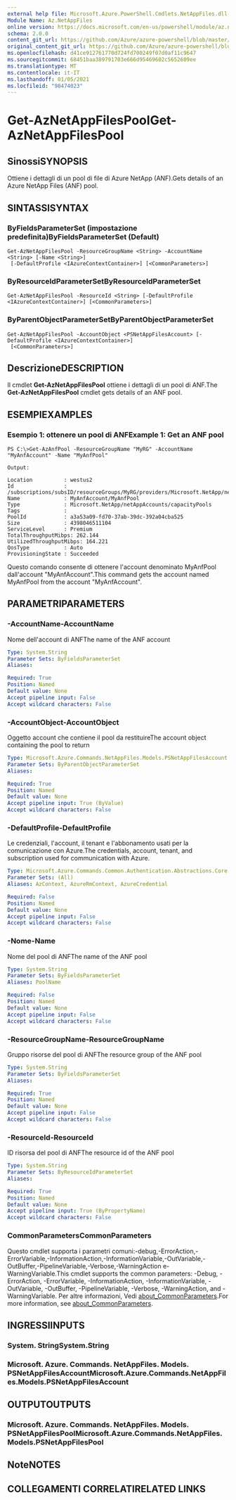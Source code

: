 ```yaml
---
external help file: Microsoft.Azure.PowerShell.Cmdlets.NetAppFiles.dll-Help.xml
Module Name: Az.NetAppFiles
online version: https://docs.microsoft.com/en-us/powershell/module/az.netappfiles/get-aznetappfilespool
schema: 2.0.0
content_git_url: https://github.com/Azure/azure-powershell/blob/master/src/NetAppFiles/NetAppFiles/help/Get-AzNetAppFilesPool.md
original_content_git_url: https://github.com/Azure/azure-powershell/blob/master/src/NetAppFiles/NetAppFiles/help/Get-AzNetAppFilesPool.md
ms.openlocfilehash: d41ce912761770d724fd700249f07d0af11c9647
ms.sourcegitcommit: 68451baa389791703e666d95469602c5652609ee
ms.translationtype: MT
ms.contentlocale: it-IT
ms.lasthandoff: 01/05/2021
ms.locfileid: "98474023"
---
```

# <span data-ttu-id="784d5-101">Get-AzNetAppFilesPool</span><span class="sxs-lookup"><span data-stu-id="784d5-101">Get-AzNetAppFilesPool</span></span>

## <span data-ttu-id="784d5-102">Sinossi</span><span class="sxs-lookup"><span data-stu-id="784d5-102">SYNOPSIS</span></span>
<span data-ttu-id="784d5-103">Ottiene i dettagli di un pool di file di Azure NetApp (ANF).</span><span class="sxs-lookup"><span data-stu-id="784d5-103">Gets details of an Azure NetApp Files (ANF) pool.</span></span>

## <span data-ttu-id="784d5-104">SINTASSI</span><span class="sxs-lookup"><span data-stu-id="784d5-104">SYNTAX</span></span>

### <span data-ttu-id="784d5-105">ByFieldsParameterSet (impostazione predefinita)</span><span class="sxs-lookup"><span data-stu-id="784d5-105">ByFieldsParameterSet (Default)</span></span>
```
Get-AzNetAppFilesPool -ResourceGroupName <String> -AccountName <String> [-Name <String>]
 [-DefaultProfile <IAzureContextContainer>] [<CommonParameters>]
```

### <span data-ttu-id="784d5-106">ByResourceIdParameterSet</span><span class="sxs-lookup"><span data-stu-id="784d5-106">ByResourceIdParameterSet</span></span>
```
Get-AzNetAppFilesPool -ResourceId <String> [-DefaultProfile <IAzureContextContainer>] [<CommonParameters>]
```

### <span data-ttu-id="784d5-107">ByParentObjectParameterSet</span><span class="sxs-lookup"><span data-stu-id="784d5-107">ByParentObjectParameterSet</span></span>
```
Get-AzNetAppFilesPool -AccountObject <PSNetAppFilesAccount> [-DefaultProfile <IAzureContextContainer>]
 [<CommonParameters>]
```

## <span data-ttu-id="784d5-108">Descrizione</span><span class="sxs-lookup"><span data-stu-id="784d5-108">DESCRIPTION</span></span>
<span data-ttu-id="784d5-109">Il cmdlet **Get-AzNetAppFilesPool** ottiene i dettagli di un pool di ANF.</span><span class="sxs-lookup"><span data-stu-id="784d5-109">The **Get-AzNetAppFilesPool** cmdlet gets details of an ANF pool.</span></span>

## <span data-ttu-id="784d5-110">ESEMPI</span><span class="sxs-lookup"><span data-stu-id="784d5-110">EXAMPLES</span></span>

### <span data-ttu-id="784d5-111">Esempio 1: ottenere un pool di ANF</span><span class="sxs-lookup"><span data-stu-id="784d5-111">Example 1: Get an ANF pool</span></span>
```
PS C:\>Get-AzAnfPool -ResourceGroupName "MyRG" -AccountName "MyAnfAccount" -Name "MyAnfPool"

Output:

Location          : westus2
Id                : /subscriptions/subsID/resourceGroups/MyRG/providers/Microsoft.NetApp/netAppAccounts/MyAnfAccount/capacityPools/MyAnfPool
Name              : MyAnfAccount/MyAnfPool
Type              : Microsoft.NetApp/netAppAccounts/capacityPools
Tags              :
PoolId            : a3a53a09-fd70-37ab-39dc-392a04cba525
Size              : 4398046511104
ServiceLevel      : Premium
TotalThroughputMibps: 262.144
UtilizedThroughputMibps: 164.221
QosType           : Auto
ProvisioningState : Succeeded
```

<span data-ttu-id="784d5-112">Questo comando consente di ottenere l'account denominato MyAnfPool dall'account "MyAnfAccount".</span><span class="sxs-lookup"><span data-stu-id="784d5-112">This command gets the account named MyAnfPool from the account "MyAnfAccount".</span></span>

## <span data-ttu-id="784d5-113">PARAMETRI</span><span class="sxs-lookup"><span data-stu-id="784d5-113">PARAMETERS</span></span>

### <span data-ttu-id="784d5-114">-AccountName</span><span class="sxs-lookup"><span data-stu-id="784d5-114">-AccountName</span></span>
<span data-ttu-id="784d5-115">Nome dell'account di ANF</span><span class="sxs-lookup"><span data-stu-id="784d5-115">The name of the ANF account</span></span>

```yaml
Type: System.String
Parameter Sets: ByFieldsParameterSet
Aliases:

Required: True
Position: Named
Default value: None
Accept pipeline input: False
Accept wildcard characters: False
```

### <span data-ttu-id="784d5-116">-AccountObject</span><span class="sxs-lookup"><span data-stu-id="784d5-116">-AccountObject</span></span>
<span data-ttu-id="784d5-117">Oggetto account che contiene il pool da restituire</span><span class="sxs-lookup"><span data-stu-id="784d5-117">The account object containing the pool to return</span></span>

```yaml
Type: Microsoft.Azure.Commands.NetAppFiles.Models.PSNetAppFilesAccount
Parameter Sets: ByParentObjectParameterSet
Aliases:

Required: True
Position: Named
Default value: None
Accept pipeline input: True (ByValue)
Accept wildcard characters: False
```

### <span data-ttu-id="784d5-118">-DefaultProfile</span><span class="sxs-lookup"><span data-stu-id="784d5-118">-DefaultProfile</span></span>
<span data-ttu-id="784d5-119">Le credenziali, l'account, il tenant e l'abbonamento usati per la comunicazione con Azure.</span><span class="sxs-lookup"><span data-stu-id="784d5-119">The credentials, account, tenant, and subscription used for communication with Azure.</span></span>

```yaml
Type: Microsoft.Azure.Commands.Common.Authentication.Abstractions.Core.IAzureContextContainer
Parameter Sets: (All)
Aliases: AzContext, AzureRmContext, AzureCredential

Required: False
Position: Named
Default value: None
Accept pipeline input: False
Accept wildcard characters: False
```

### <span data-ttu-id="784d5-120">-Nome</span><span class="sxs-lookup"><span data-stu-id="784d5-120">-Name</span></span>
<span data-ttu-id="784d5-121">Nome del pool di ANF</span><span class="sxs-lookup"><span data-stu-id="784d5-121">The name of the ANF pool</span></span>

```yaml
Type: System.String
Parameter Sets: ByFieldsParameterSet
Aliases: PoolName

Required: False
Position: Named
Default value: None
Accept pipeline input: False
Accept wildcard characters: False
```

### <span data-ttu-id="784d5-122">-ResourceGroupName</span><span class="sxs-lookup"><span data-stu-id="784d5-122">-ResourceGroupName</span></span>
<span data-ttu-id="784d5-123">Gruppo risorse del pool di ANF</span><span class="sxs-lookup"><span data-stu-id="784d5-123">The resource group of the ANF pool</span></span>

```yaml
Type: System.String
Parameter Sets: ByFieldsParameterSet
Aliases:

Required: True
Position: Named
Default value: None
Accept pipeline input: False
Accept wildcard characters: False
```

### <span data-ttu-id="784d5-124">-ResourceId</span><span class="sxs-lookup"><span data-stu-id="784d5-124">-ResourceId</span></span>
<span data-ttu-id="784d5-125">ID risorsa del pool di ANF</span><span class="sxs-lookup"><span data-stu-id="784d5-125">The resource id of the ANF pool</span></span>

```yaml
Type: System.String
Parameter Sets: ByResourceIdParameterSet
Aliases:

Required: True
Position: Named
Default value: None
Accept pipeline input: True (ByPropertyName)
Accept wildcard characters: False
```

### <span data-ttu-id="784d5-126">CommonParameters</span><span class="sxs-lookup"><span data-stu-id="784d5-126">CommonParameters</span></span>
<span data-ttu-id="784d5-127">Questo cmdlet supporta i parametri comuni:-debug,-ErrorAction,-ErrorVariable,-InformationAction,-InformationVariable,-OutVariable,-OutBuffer,-PipelineVariable,-Verbose,-WarningAction e-WarningVariable.</span><span class="sxs-lookup"><span data-stu-id="784d5-127">This cmdlet supports the common parameters: -Debug, -ErrorAction, -ErrorVariable, -InformationAction, -InformationVariable, -OutVariable, -OutBuffer, -PipelineVariable, -Verbose, -WarningAction, and -WarningVariable.</span></span> <span data-ttu-id="784d5-128">Per altre informazioni, Vedi [about_CommonParameters](http://go.microsoft.com/fwlink/?LinkID=113216).</span><span class="sxs-lookup"><span data-stu-id="784d5-128">For more information, see [about_CommonParameters](http://go.microsoft.com/fwlink/?LinkID=113216).</span></span>

## <span data-ttu-id="784d5-129">INGRESSI</span><span class="sxs-lookup"><span data-stu-id="784d5-129">INPUTS</span></span>

### <span data-ttu-id="784d5-130">System. String</span><span class="sxs-lookup"><span data-stu-id="784d5-130">System.String</span></span>

### <span data-ttu-id="784d5-131">Microsoft. Azure. Commands. NetAppFiles. Models. PSNetAppFilesAccount</span><span class="sxs-lookup"><span data-stu-id="784d5-131">Microsoft.Azure.Commands.NetAppFiles.Models.PSNetAppFilesAccount</span></span>

## <span data-ttu-id="784d5-132">OUTPUT</span><span class="sxs-lookup"><span data-stu-id="784d5-132">OUTPUTS</span></span>

### <span data-ttu-id="784d5-133">Microsoft. Azure. Commands. NetAppFiles. Models. PSNetAppFilesPool</span><span class="sxs-lookup"><span data-stu-id="784d5-133">Microsoft.Azure.Commands.NetAppFiles.Models.PSNetAppFilesPool</span></span>

## <span data-ttu-id="784d5-134">Note</span><span class="sxs-lookup"><span data-stu-id="784d5-134">NOTES</span></span>

## <span data-ttu-id="784d5-135">COLLEGAMENTI CORRELATI</span><span class="sxs-lookup"><span data-stu-id="784d5-135">RELATED LINKS</span></span>
